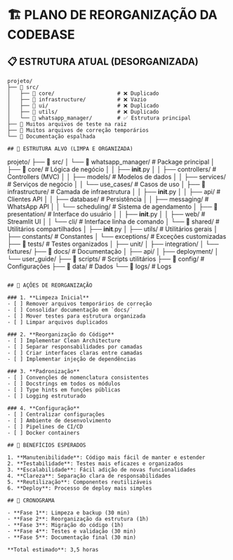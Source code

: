 # 🏗️ PLANO DE REORGANIZAÇÃO DA CODEBASE

## 📋 ESTRUTURA ATUAL (DESORGANIZADA)
```
projeto/
├── 📁 src/
│   ├── 📁 core/                    # ❌ Duplicado
│   ├── 📁 infrastructure/          # ❌ Vazio
│   ├── 📁 ui/                      # ❌ Duplicado
│   ├── 📁 utils/                   # ❌ Duplicado
│   └── 📁 whatsapp_manager/        # ✅ Estrutura principal
├── 📄 Muitos arquivos de teste na raiz
├── 📄 Muitos arquivos de correção temporários
└── 📄 Documentação espalhada

## 🎯 ESTRUTURA ALVO (LIMPA E ORGANIZADA)
```
projeto/
├── 📁 src/
│   └── 📁 whatsapp_manager/        # Package principal
│       ├── 📁 core/                # Lógica de negócio
│       │   ├── __init__.py
│       │   ├── controllers/        # Controllers (MVC)
│       │   ├── models/             # Modelos de dados
│       │   ├── services/           # Serviços de negócio
│       │   └── use_cases/          # Casos de uso
│       ├── 📁 infrastructure/      # Camada de infraestrutura
│       │   ├── __init__.py
│       │   ├── api/                # Clientes API
│       │   ├── database/           # Persistência
│       │   ├── messaging/          # WhatsApp API
│       │   └── scheduling/         # Sistema de agendamento
│       ├── 📁 presentation/        # Interface do usuário
│       │   ├── __init__.py
│       │   ├── web/                # Streamlit UI
│       │   └── cli/                # Interface linha de comando
│       └── 📁 shared/              # Utilitários compartilhados
│           ├── __init__.py
│           ├── utils/              # Utilitários gerais
│           ├── constants/          # Constantes
│           └── exceptions/         # Exceções customizadas
├── 📁 tests/                       # Testes organizados
│   ├── unit/
│   ├── integration/
│   └── fixtures/
├── 📁 docs/                        # Documentação
│   ├── api/
│   ├── deployment/
│   └── user_guide/
├── 📁 scripts/                     # Scripts utilitários
├── 📁 config/                      # Configurações
├── 📁 data/                        # Dados
└── 📁 logs/                        # Logs
```

## 🔧 AÇÕES DE REORGANIZAÇÃO

### 1. **Limpeza Inicial**
- [ ] Remover arquivos temporários de correção
- [ ] Consolidar documentação em `docs/`
- [ ] Mover testes para estrutura organizada
- [ ] Limpar arquivos duplicados

### 2. **Reorganização do Código**
- [ ] Implementar Clean Architecture
- [ ] Separar responsabilidades por camadas
- [ ] Criar interfaces claras entre camadas
- [ ] Implementar injeção de dependências

### 3. **Padronização**
- [ ] Convenções de nomenclatura consistentes
- [ ] Docstrings em todos os módulos
- [ ] Type hints em funções públicas
- [ ] Logging estruturado

### 4. **Configuração**
- [ ] Centralizar configurações
- [ ] Ambiente de desenvolvimento
- [ ] Pipelines de CI/CD
- [ ] Docker containers

## 🚀 BENEFÍCIOS ESPERADOS

1. **Manutenibilidade**: Código mais fácil de manter e estender
2. **Testabilidade**: Testes mais eficazes e organizados
3. **Escalabilidade**: Fácil adição de novas funcionalidades
4. **Clareza**: Separação clara de responsabilidades
5. **Reutilização**: Componentes reutilizáveis
6. **Deploy**: Processo de deploy mais simples

## 📅 CRONOGRAMA

- **Fase 1**: Limpeza e backup (30 min)
- **Fase 2**: Reorganização da estrutura (1h)
- **Fase 3**: Migração do código (1h)
- **Fase 4**: Testes e validação (30 min)
- **Fase 5**: Documentação final (30 min)

**Total estimado**: 3,5 horas
